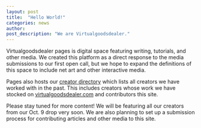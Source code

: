```yaml
---
layout: post
title:  "Hello World!"
categories: news
author: 
post_description: "We are Virtualgoodsdealer."
---
```


Virtualgoodsdealer pages is digital space featuring writing, tutorials, and other media. We created this platform as a direct response to the media submissions to our first open call, but we hope to expand the definitions of this space to include net art and other interactive media.

Pages also hosts our [creator directory](/creatordirectory) which lists all creators we have worked with in the past. This includes creators whose work we have stocked on [virtualgoodsdealer.com](https://www.virtualgoodsdealer.com) and contributors this site.

Please stay tuned for more content! We will be featuring all our creators from our Oct. 9 drop very soon. We are also planning to set up a submission process for contributing articles and other media to this site.